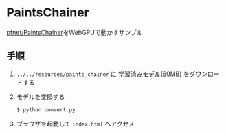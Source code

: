 # PaintsChainer

[pfnet/PaintsChainer](https://github.com/pfnet/PaintsChainer)をWebGPUで動かすサンプル

## 手順


1. `../../resources/paints_chainer` に [学習済みモデル(60MB)](http://paintschainer.preferred.tech/downloads/unet_512_standard) をダウンロードする
    
2.  モデルを変換する

    ```bash
    $ python convert.py 
    ```
    
3.  ブラウザを起動して `index.html` へアクセス

